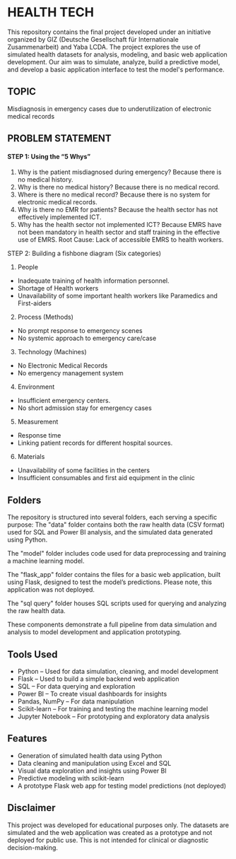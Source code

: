 # HEALTH TECH
This repository contains the final project developed under an initiative organized by GIZ (Deutsche Gesellschaft für Internationale Zusammenarbeit) and Yaba LCDA. The project explores the use of simulated health datasets for analysis, modeling, and basic web application development. Our aim was to simulate, analyze, build a predictive model, and develop a basic application interface to test the model's performance.

## TOPIC 
Misdiagnosis in emergency cases due to underutilization of electronic medical records

## PROBLEM STATEMENT
#### STEP 1: Using the “5 Whys”
1. Why is the patient misdiagnosed during emergency? Because there is no medical history.
2. Why is there no medical history? Because there is no medical record.
3. Where is there no medical record? Because there is no system for electronic medical records.
4. Why is there no EMR for patients? Because the health sector has not effectively implemented ICT.
5. Why has the health sector not implemented ICT? Because EMRS have not been mandatory in health sector and staff training in the effective use of EMRS.
Root Cause: Lack of accessible EMRS to health workers.

STEP 2: Building a fishbone diagram (Six categories)
1. People
- Inadequate training of health information personnel.
- Shortage of Health workers
- Unavailability of some important health workers like Paramedics and First-aiders

2. Process (Methods)
- No prompt response to emergency scenes
- No systemic approach to emergency care/case

3. Technology (Machines)
- No Electronic Medical Records
- No emergency management system

4. Environment
- Insufficient emergency centers.
- No short admission stay for emergency cases

5. Measurement
- Response time
- Linking patient records for different hospital sources.

6. Materials
- Unavailability of some facilities in the centers
- Insufficient consumables and first aid equipment in the clinic


## Folders
The repository is structured into several folders, each serving a specific purpose:
The "data" folder contains both the raw health data (CSV format) used for SQL and Power BI analysis, and the simulated data generated using Python.

The "model" folder includes code used for data preprocessing and training a machine learning model.

The "flask_app" folder contains the files for a basic web application, built using Flask, designed to test the model’s predictions. Please note, this application was not deployed.

The "sql query" folder houses SQL scripts used for querying and analyzing the raw health data.

These components demonstrate a full pipeline from data simulation and analysis to model development and application prototyping.

## Tools Used
- Python – Used for data simulation, cleaning, and model development
- Flask – Used to build a simple backend web application
- SQL – For data querying and exploration
- Power BI – To create visual dashboards for insights
- Pandas, NumPy – For data manipulation
- Scikit-learn – For training and testing the machine learning model
- Jupyter Notebook – For prototyping and exploratory data analysis

## Features
- Generation of simulated health data using Python
- Data cleaning and manipulation using Excel and SQL
- Visual data exploration and insights using Power BI
- Predictive modeling with scikit-learn
- A prototype Flask web app for testing model predictions (not deployed)

## Disclaimer
This project was developed for educational purposes only. The datasets are simulated and the web application was created as a prototype and not deployed for public use. This is not intended for clinical or diagnostic decision-making.